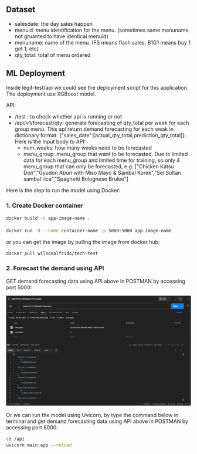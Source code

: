 ## Dataset
- salesdate: the day sales happen
- menuid: menu identification for the menu. (sometimes same menuname not gruanted to have identical menuid)
- menuname: name of the menu. (FS means flash sales, B1G1 means buy 1 get 1, etc)
- qty_total: total of menu ordered

## ML Deployment
Inside legit-test/api we could see the deployment script for this application. The deployment use XGBoost model.

API:
- /test : to check whether api is running or not
- /api/v1/forecast/qty: generate forecasting of qty_total per week for each group menu. This api return demand forecasting for each weak in dictionary format: {"sales_date":[actual_qty_total,prediction_qty_total]}. Here is the Input body to API:
  - num_weeks: how many weeks need to be forecasted
  - menu_group: menu_group that want to be forecasted. Due to limited data for each menu_group and limited time for training, so only 4 menu_group that can only be forecasted, e.g: ["Chicken Katsu Don","Gyudon Aburi with Miso Mayo & Sambal Korek","Sei Sultan sambal rica","Spaghetti Bolognese Brulee"]

Here is the step to run the model using Docker:
### 1. Create Docker container

```bash
docker build -t app-image-name .

docker run -d --name container-name -p 5000:5000 app-image-name
```
or you can get the image by pulling the image from docker hub:
```bash
docker pull wilsonalfrido/tech-test
```
### 2. Forecast the demand using API
GET demand forecasting data using API above in POSTMAN by accessing port 5000:
<p align="left">
    <img src="contents/api request in postman.png" alt="Model Architecture" height="300">
</p>

Or we can run the model using Uvicorn, by type the command below in terminal and get demand forecasting data using API above in POSTMAN by accessing port 8000:
```bash
cd /api
uvicorn main:app --reload
```


